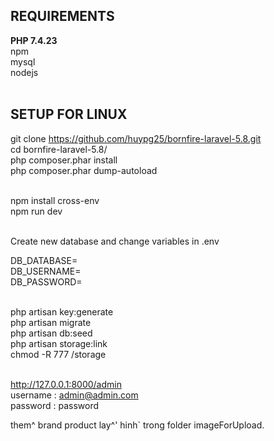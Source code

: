 
## REQUIREMENTS<br>

<strong>PHP 7.4.23 </strong><br>
npm<br>
mysql<br>
nodejs<br><br>





## SETUP FOR LINUX<br>

git clone https://github.com/huypg25/bornfire-laravel-5.8.git<br>
cd bornfire-laravel-5.8/<br>
php composer.phar install<br>
php composer.phar dump-autoload<br><br>

npm install cross-env<br>
npm run dev<br><br>

Create new database and change variables in .env<br>

DB_DATABASE=<br>
DB_USERNAME=<br>
DB_PASSWORD=<br><br>

php artisan key:generate<br>
php artisan migrate<br>
php artisan db:seed<br>
php artisan storage:link<br>
chmod -R 777 /storage <br><br>


http://127.0.0.1:8000/admin<br>
username : admin@admin.com<br>
password : password<br>


them^ brand product lay^' hinh` trong folder imageForUpload.
